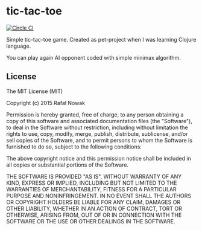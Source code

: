 # tic-tac-toe

[![Circle CI](https://circleci.com/gh/rafalnowak/tictactoe.svg?style=svg)](https://circleci.com/gh/rafalnowak/tictactoe)

Simple tic-tac-toe game. Created as pet-project when I was learning Clojure language.

You can play again AI opponent coded with simple minimax algorithm.

## License

The MIT License (MIT)

Copyright (c) 2015 Rafał Nowak

Permission is hereby granted, free of charge, to any person obtaining a copy
of this software and associated documentation files (the "Software"), to deal
in the Software without restriction, including without limitation the rights
to use, copy, modify, merge, publish, distribute, sublicense, and/or sell
copies of the Software, and to permit persons to whom the Software is
furnished to do so, subject to the following conditions:

The above copyright notice and this permission notice shall be included in all
copies or substantial portions of the Software.

THE SOFTWARE IS PROVIDED "AS IS", WITHOUT WARRANTY OF ANY KIND, EXPRESS OR
IMPLIED, INCLUDING BUT NOT LIMITED TO THE WARRANTIES OF MERCHANTABILITY,
FITNESS FOR A PARTICULAR PURPOSE AND NONINFRINGEMENT. IN NO EVENT SHALL THE
AUTHORS OR COPYRIGHT HOLDERS BE LIABLE FOR ANY CLAIM, DAMAGES OR OTHER
LIABILITY, WHETHER IN AN ACTION OF CONTRACT, TORT OR OTHERWISE, ARISING FROM,
OUT OF OR IN CONNECTION WITH THE SOFTWARE OR THE USE OR OTHER DEALINGS IN THE
SOFTWARE.
